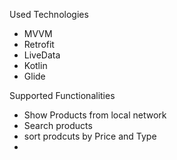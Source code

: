 Used Technologies
- MVVM
- Retrofit
- LiveData
- Kotlin
- Glide
  
Supported Functionalities
- Show Products from local network
- Search products
- sort prodcuts by Price and Type
- 
